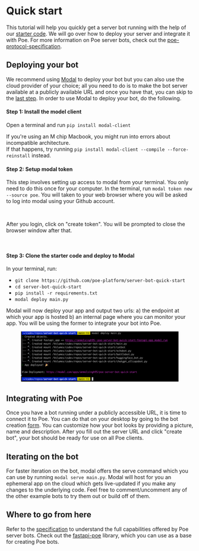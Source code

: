 # Quick start

This tutorial will help you quickly get a server bot running with the help of our [starter code](https://github.com/poe-platform/server-bot-quick-start). We will go over how to deploy your server and integrate it with Poe. For more information on Poe server bots, check out the [poe-protocol-specification](poe-protocol-specification/ "mention").

## Deploying your bot

We recommend using [Modal](https://modal.com/?utm\_source=poe) to deploy your bot but you can also use the cloud provider of your choice; all you need to do is to make the bot server available at a publicly available URL and once you have that, you can skip to the [last step](quick-start.md#integrating-with-poe). In order to use Modal to deploy your bot, do the following.

#### Step 1: Install the model client

Open a terminal and run `pip install modal-client`

If you're using an M chip Macbook, you might run into errors about incompatible architecture. \
If that happens, try running `pip install modal-client --compile --force-reinstall` instead.

#### Step 2: Setup modal token

This step involves setting up access to modal from your terminal. You only need to do this once for your computer. In the terminal, run `modal token new --source poe`. You will taken to your web browser where you will be asked to log into modal using your Github account.

<figure><img src="../.gitbook/assets/login.png" alt=""><figcaption></figcaption></figure>

After you login, click on "create token". You will be prompted to close the browser window after that.

<figure><img src="../.gitbook/assets/create_token.png" alt=""><figcaption></figcaption></figure>

#### Step 3: Clone the starter code and deploy to Modal

In your terminal, run:

* `git clone https://github.com/poe-platform/server-bot-quick-start`
* `cd server-bot-quick-start`
* `pip install -r requirements.txt`
* `modal deploy main.py`

Modal will now deploy your app and output two urls: a) the endpoint at which your app is hosted b) an internal page where you can monitor your app. You will be using the former to integrate your bot into Poe.

<figure><img src="../.gitbook/assets/image (5).png" alt=""><figcaption></figcaption></figure>

## Integrating with Poe

Once you have a bot running under a publicly accessible URL, it is time to connect it to Poe. You can do that on your desktop by going to the bot creation [form](https://poe.com/create\_bot?server=1). You can customize how your bot looks by providing a picture, name and description. After you fill out the server URL and click "create bot", your bot should be ready for use on all Poe clients.

## Iterating on the bot

For faster iteration on the bot, modal offers the serve command which you can use by running `modal serve main.py`. Modal will host for you an ephemeral app on the cloud which gets live-updated if you make any changes to the underlying code. Feel free to comment/uncomment any of the other example bots to try them out or build off of them.

## Where to go from here

Refer to the [specification](poe-protocol-specification/) to understand the full capabilities offered by Poe server bots. Check out the [fastapi-poe](https://pypi.org/project/fastapi-poe/) library, which you can use as a base for creating Poe bots.
